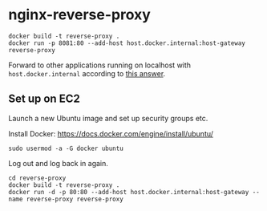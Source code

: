 # nginx-reverse-proxy

    docker build -t reverse-proxy .
    docker run -p 8081:80 --add-host host.docker.internal:host-gateway reverse-proxy

Forward to other applications running on localhost with `host.docker.internal` according to [this answer](https://stackoverflow.com/a/24326540/948942).

## Set up on EC2

Launch a new Ubuntu image and set up security groups etc.

Install Docker: https://docs.docker.com/engine/install/ubuntu/

    sudo usermod -a -G docker ubuntu

Log out and log back in again.

    cd reverse-proxy
    docker build -t reverse-proxy .
    docker run -d -p 80:80 --add-host host.docker.internal:host-gateway --name reverse-proxy reverse-proxy
